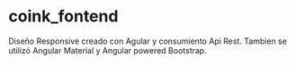 # coink_fontend

Diseño Responsive creado con Agular y consumiento Api Rest.
Tambien se utilizó Angular Material y Angular powered Bootstrap.
